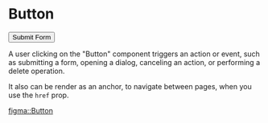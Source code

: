<script lang="ts" setup>
import Button from '@cypress-design/vue-button'
</script>

# Button

<DemoWrapper>
	<Button>
		Submit Form
	</Button>
</DemoWrapper>

A user clicking on the "Button" component triggers an action or event, such as submitting a form, opening a dialog, canceling an action, or performing a delete operation.

It also can be render as an anchor, to navigate between pages, when you use the `href` prop.

[figma::Button](https://www.figma.com/file/1WJ3GVQyMV5e7xVxPg3yID/Design-System%2C-v1.x---%40latest?type=design&node-id=852-0&t=31Ux0Tiv1c3LsT2Q-11)
